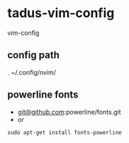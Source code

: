 # tadus-vim-config
vim-config


## config path
. ~/.config/nvim/

## powerline fonts
- git@github.com:powerline/fonts.git
- or
```shell
sudo apt-get install fonts-powerline
```
